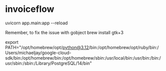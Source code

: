 # invoiceflow

uvicorn app.main:app --reload

Remember, to fix the issue with gobject
brew install gtk+3

export PATH="/opt/homebrew/opt/python@3.12/bin:/opt/homebrew/opt/ruby/bin:/Users/michaeljay/google-cloud-sdk/bin:/opt/homebrew/bin:/opt/homebrew/sbin:/usr/local/bin:/usr/bin:/bin:/usr/sbin:/sbin:/Library/PostgreSQL/14/bin"
